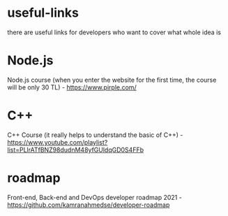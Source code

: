 # useful-links
there are useful links for developers who want to cover what whole idea is

# Node.js

Node.js course (when you enter the website for the first time, the course will be only 30 TL) - https://www.pirple.com/

# C++

C++ Course (it really helps to understand the basic of C++) - https://www.youtube.com/playlist?list=PLlrATfBNZ98dudnM48yfGUldqGD0S4FFb

# roadmap

Front-end, Back-end and DevOps developer roadmap 2021 - https://github.com/kamranahmedse/developer-roadmap
